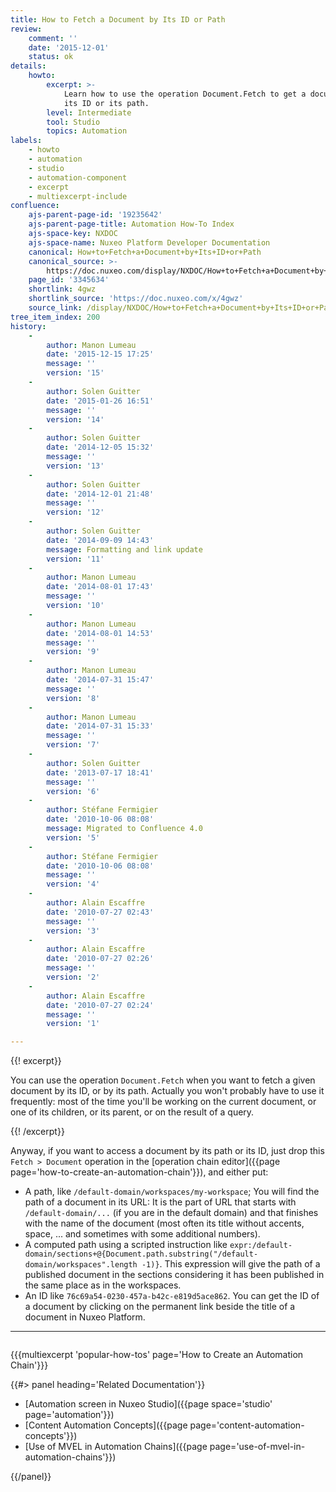 ```yaml
---
title: How to Fetch a Document by Its ID or Path
review:
    comment: ''
    date: '2015-12-01'
    status: ok
details:
    howto:
        excerpt: >-
            Learn how to use the operation Document.Fetch to get a document by
            its ID or its path.
        level: Intermediate
        tool: Studio
        topics: Automation
labels:
    - howto
    - automation
    - studio
    - automation-component
    - excerpt
    - multiexcerpt-include
confluence:
    ajs-parent-page-id: '19235642'
    ajs-parent-page-title: Automation How-To Index
    ajs-space-key: NXDOC
    ajs-space-name: Nuxeo Platform Developer Documentation
    canonical: How+to+Fetch+a+Document+by+Its+ID+or+Path
    canonical_source: >-
        https://doc.nuxeo.com/display/NXDOC/How+to+Fetch+a+Document+by+Its+ID+or+Path
    page_id: '3345634'
    shortlink: 4gwz
    shortlink_source: 'https://doc.nuxeo.com/x/4gwz'
    source_link: /display/NXDOC/How+to+Fetch+a+Document+by+Its+ID+or+Path
tree_item_index: 200
history:
    -
        author: Manon Lumeau
        date: '2015-12-15 17:25'
        message: ''
        version: '15'
    -
        author: Solen Guitter
        date: '2015-01-26 16:51'
        message: ''
        version: '14'
    -
        author: Solen Guitter
        date: '2014-12-05 15:32'
        message: ''
        version: '13'
    -
        author: Solen Guitter
        date: '2014-12-01 21:48'
        message: ''
        version: '12'
    -
        author: Solen Guitter
        date: '2014-09-09 14:43'
        message: Formatting and link update
        version: '11'
    -
        author: Manon Lumeau
        date: '2014-08-01 17:43'
        message: ''
        version: '10'
    -
        author: Manon Lumeau
        date: '2014-08-01 14:53'
        message: ''
        version: '9'
    -
        author: Manon Lumeau
        date: '2014-07-31 15:47'
        message: ''
        version: '8'
    -
        author: Manon Lumeau
        date: '2014-07-31 15:33'
        message: ''
        version: '7'
    -
        author: Solen Guitter
        date: '2013-07-17 18:41'
        message: ''
        version: '6'
    -
        author: Stéfane Fermigier
        date: '2010-10-06 08:08'
        message: Migrated to Confluence 4.0
        version: '5'
    -
        author: Stéfane Fermigier
        date: '2010-10-06 08:08'
        message: ''
        version: '4'
    -
        author: Alain Escaffre
        date: '2010-07-27 02:43'
        message: ''
        version: '3'
    -
        author: Alain Escaffre
        date: '2010-07-27 02:26'
        message: ''
        version: '2'
    -
        author: Alain Escaffre
        date: '2010-07-27 02:24'
        message: ''
        version: '1'

---
```

{{! excerpt}}

You can use the operation&nbsp;`Document.Fetch` when you want to fetch a given document by its ID, or by its path. Actually you won't probably have to use it frequently: most of the time you'll be working on the current document, or one of its children, or its parent, or on the result of a query.

{{! /excerpt}}

Anyway, if you want to access a document by its path or its ID, just drop this `Fetch > Document` operation in the [operation chain editor]({{page page='how-to-create-an-automation-chain'}}), and either put:

*   A path, like `/default-domain/workspaces/my-workspace`;
    You will find the path of a document in its URL: It is the part of URL that starts with `/default-domain/...` (if you are in the default domain) and that finishes with the name of the document (most often its title without accents, space, ... and sometimes with some additional numbers).
*   A computed path using a scripted instruction like `expr:/default-domain/sections+@{Document.path.substring("/default-domain/workspaces".length -1)}`.
    This expression will give the path of a published document in the sections considering it has been published in the same place as in the workspaces.
*   An ID like `76c69a54-0230-457a-b42c-e819d5ace862`.
    You can get the ID of a document by clicking on the permanent link beside the title of a document in Nuxeo Platform.

* * *

<div class="row" data-equalizer data-equalize-on="medium"><div class="column medium-6">

{{{multiexcerpt 'popular-how-tos' page='How to Create an Automation Chain'}}}

</div><div class="column medium-6">{{#> panel heading='Related Documentation'}}

- [Automation screen in Nuxeo Studio]({{page space='studio' page='automation'}})
- [Content Automation Concepts]({{page page='content-automation-concepts'}})
- [Use of MVEL in Automation Chains]({{page page='use-of-mvel-in-automation-chains'}})

{{/panel}}</div></div>
